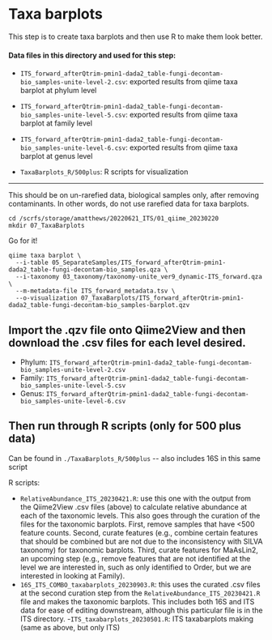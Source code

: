 # Taxa barplots

This step is to create taxa barplots and then use R to make them look better.


#### Data files in this directory and used for this step:

- `ITS_forward_afterQtrim-pmin1-dada2_table-fungi-decontam-bio_samples-unite-level-2.csv`: exported results from qiime taxa barplot at phylum level

- `ITS_forward_afterQtrim-pmin1-dada2_table-fungi-decontam-bio_samples-unite-level-5.csv`: exported results from qiime taxa barplot at family level

- `ITS_forward_afterQtrim-pmin1-dada2_table-fungi-decontam-bio_samples-unite-level-6.csv`: exported results from qiime taxa barplot at genus level

- `TaxaBarplots_R/500plus`: R scripts for visualization


---

This should be on un-rarefied data, biological samples only, after removing contaminants. In other words, do not use rarefied data for taxa barplots.

```
cd /scrfs/storage/amatthews/20220621_ITS/01_qiime_20230220
mkdir 07_TaxaBarplots
```

Go for it!

```
qiime taxa barplot \
  --i-table 05_SeparateSamples/ITS_forward_afterQtrim-pmin1-dada2_table-fungi-decontam-bio_samples.qza \
  --i-taxonomy 03_taxonomy/taxonomy-unite_ver9_dynamic-ITS_forward.qza \
  --m-metadata-file ITS_forward_metadata.tsv \
  --o-visualization 07_TaxaBarplots/ITS_forward_afterQtrim-pmin1-dada2_table-fungi-decontam-bio_samples-barplot.qzv
```


## Import the .qzv file onto Qiime2View and then download the .csv files for each level desired.

- Phylum: `ITS_forward_afterQtrim-pmin1-dada2_table-fungi-decontam-bio_samples-unite-level-2.csv`
- Family: `ITS_forward_afterQtrim-pmin1-dada2_table-fungi-decontam-bio_samples-unite-level-5.csv`
- Genus: `ITS_forward_afterQtrim-pmin1-dada2_table-fungi-decontam-bio_samples-unite-level-6.csv`




## Then run through R scripts (only for 500 plus data)
Can be found in `./TaxaBarplots_R/500plus` -- also includes 16S in this same script


R scripts: 
- `RelativeAbundance_ITS_20230421.R`: use this one with the output from the Qiime2View .csv files (above) to calculate relative abundance at each of the taxonomic levels. This also goes through the curation of the files for the taxonomic barplots. First, remove samples that have <500 feature counts. Second, curate features (e.g., combine certain features that should be combined but are not due to the inconsistency with SILVA taxonomy) for taxonomic barplots. Third, curate features for MaAsLin2, an upcoming step (e.g., remove features that are not identified at the level we are interested in, such as only identified to Order, but we are interested in looking at Family).
- `16S_ITS_COMBO_taxabarplots_20230903.R`: this uses the curated .csv files at the second curation step from the `RelativeAbundance_ITS_20230421.R` file and makes the taxonomic barplots. This includes both 16S and ITS data for ease of editing downstream, although this particular file is in the ITS directory.
-`ITS_taxabarplots_20230501.R`: ITS taxabarplots making (same as above, but only ITS)



